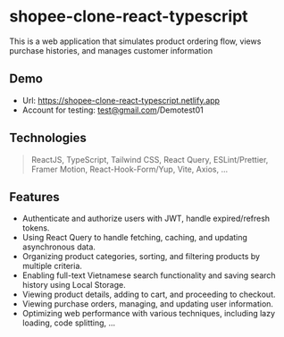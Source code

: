 # shopee-clone-react-typescript

This is a web application that simulates product ordering flow, views purchase histories, and manages customer information

## Demo

-	Url: https://shopee-clone-react-typescript.netlify.app
-	Account for testing: test@gmail.com/Demotest01


## Technologies

> ReactJS, TypeScript, Tailwind CSS, React Query, ESLint/Prettier, Framer Motion, React-Hook-Form/Yup, Vite, Axios, ...

## Features

-	Authenticate and authorize users with JWT, handle expired/refresh tokens.
-	Using React Query to handle fetching, caching, and updating asynchronous data.
-	Organizing product categories, sorting, and filtering products by multiple criteria.
-	Enabling full-text Vietnamese search functionality and saving search history using Local Storage.
-	Viewing product details, adding to cart, and proceeding to checkout.
-	Viewing purchase orders, managing, and updating user information.
-	Optimizing web performance with various techniques, including lazy loading, code splitting, ...

